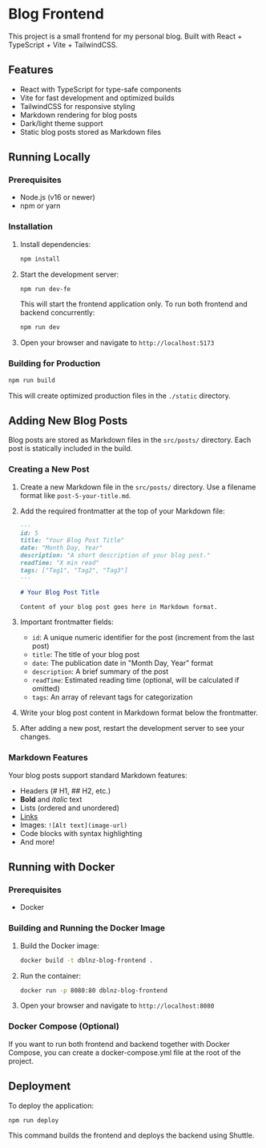 # Blog Frontend

This project is a small frontend for my personal blog.
Built with React + TypeScript + Vite + TailwindCSS.

## Features

- React with TypeScript for type-safe components
- Vite for fast development and optimized builds
- TailwindCSS for responsive styling
- Markdown rendering for blog posts
- Dark/light theme support
- Static blog posts stored as Markdown files

## Running Locally

### Prerequisites

- Node.js (v16 or newer)
- npm or yarn

### Installation

1. Install dependencies:
   ```bash
   npm install
   ```

2. Start the development server:
   ```bash
   npm run dev-fe
   ```
   
   This will start the frontend application only. To run both frontend and backend concurrently:
   ```bash
   npm run dev
   ```

3. Open your browser and navigate to `http://localhost:5173`

### Building for Production

```bash
npm run build
```

This will create optimized production files in the `./static` directory.

## Adding New Blog Posts

Blog posts are stored as Markdown files in the `src/posts/` directory. Each post is statically included in the build.

### Creating a New Post

1. Create a new Markdown file in the `src/posts/` directory. Use a filename format like `post-5-your-title.md`.

2. Add the required frontmatter at the top of your Markdown file:

   ```markdown
   ---
   id: 5
   title: "Your Blog Post Title"
   date: "Month Day, Year"
   description: "A short description of your blog post."
   readTime: "X min read"
   tags: ["Tag1", "Tag2", "Tag3"]
   ---

   # Your Blog Post Title

   Content of your blog post goes here in Markdown format.
   ```

3. Important frontmatter fields:
   - `id`: A unique numeric identifier for the post (increment from the last post)
   - `title`: The title of your blog post
   - `date`: The publication date in "Month Day, Year" format
   - `description`: A brief summary of the post
   - `readTime`: Estimated reading time (optional, will be calculated if omitted)
   - `tags`: An array of relevant tags for categorization

4. Write your blog post content in Markdown format below the frontmatter.

5. After adding a new post, restart the development server to see your changes.

### Markdown Features

Your blog posts support standard Markdown features:

- Headers (# H1, ## H2, etc.)
- **Bold** and *italic* text
- Lists (ordered and unordered)
- [Links](https://example.com)
- Images: `![Alt text](image-url)`
- Code blocks with syntax highlighting
- And more!

## Running with Docker

### Prerequisites

- Docker

### Building and Running the Docker Image

1. Build the Docker image:
   ```bash
   docker build -t dblnz-blog-frontend .
   ```

2. Run the container:
   ```bash
   docker run -p 8080:80 dblnz-blog-frontend
   ```

3. Open your browser and navigate to `http://localhost:8080`

### Docker Compose (Optional)

If you want to run both frontend and backend together with Docker Compose, you can create a docker-compose.yml file at the root of the project.

## Deployment

To deploy the application:

```bash
npm run deploy
```

This command builds the frontend and deploys the backend using Shuttle.
